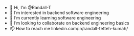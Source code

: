 - 👋 Hi, I’m @Randall-T
- 👀 I’m interested in backend software engineering
- 🌱 I’m currently learning software engineering
- 💞️ I’m looking to collaborate on backend engineering basics
- 📫 How to reach me linkedin.com/in/randall-tetteh-kumah/

<!---
Randall-T/Randall-T is a ✨ special ✨ repository because its `README.md` (this file) appears on your GitHub profile.
You can click the Preview link to take a look at your changes.
--->
